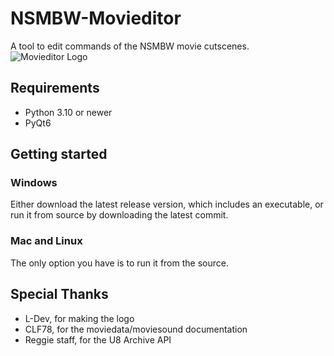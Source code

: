 # NSMBW-Movieditor
A tool to edit commands of the NSMBW movie cutscenes.
![Movieditor Logo](https://liq.codes/resources/movieditor.png)

## Requirements
- Python 3.10 or newer
- PyQt6

## Getting started
### Windows
Either download the latest release version, which includes an executable, or run it from source by downloading the latest commit.

### Mac and Linux
The only option you have is to run it from the source.


## Special Thanks
- L-Dev, for making the logo
- CLF78, for the moviedata/moviesound documentation
- Reggie staff, for the U8 Archive API
